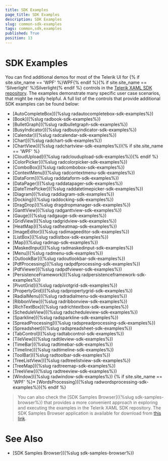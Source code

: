 ```yaml
---
title: SDK Examples
page_title: SDK Examples
description: SDK Examples
slug: common-sdk-examples
tags: common,sdk,examples
published: True
position: 13
---
```


# SDK Examples

You can find additional demos for most of the Telerik UI for {% if site.site_name == 'WPF' %}WPF{% endif %}{% if site.site_name == 'Silverlight' %}Silverlight{% endif %} controls in the [Telerik XAML SDK repository](https://github.com/telerik/xaml-sdk/tree/master/). The examples demonstrate many specific user case scenarios, that might be really helpful. A full list of the controls that provide additional SDK examples can be found below:

* [AutoCompleteBox]({%slug radautocompletebox-sdk-examples%})
* [Book]({%slug radbook-sdk-examples%})
* [BulletGraph]({%slug radbulletgraph-sdk-examples%})
* [BusyIndicator]({%slug radbusyindicator-sdk-examples%})
* [Calendar]({%slug radcalendar-sdk-examples%})
* [Chart]({%slug radchart-sdk-examples%})
* [ChartView]({%slug radchartview-sdk-examples%}){% if site.site_name == 'WPF' %}
* [CloudUpload]({%slug radcloudupload-sdk-examples%}){% endif %}
* [ColorPicker]({%slug radcolorpicker-sdk-examples%})
* [ComboBox]({%slug radcombobox-sdk-examples%})
* [ContextMenu]({%slug radcontextmenu-sdk-examples%})
* [DataForm]({%slug raddataform-sdk-examples%})
* [DataPager]({%slug raddatapager-sdk-examples%})
* [DateTimePicker]({%slug raddatetimepicker-sdk-examples%})
* [Diagram]({%slug raddiagram-sdk-examples%})
* [Docking]({%slug raddocking-sdk-examples%})
* [DragDrop]({%slug dragdropmanager-sdk-examples%})
* [GanttView]({%slug radganttview-sdk-examples%})
* [Gauge]({%slug radgauge-sdk-examples%})
* [GridView]({%slug radgridview-sdk-examples%})
* [HeatMap]({%slug radheatmap-sdk-examples%})
* [ImageEditor]({%slug radimageeditor-sdk-examples%})
* [ListBox]({%slug radlistbox-sdk-examples%})
* [Map]({%slug radmap-sdk-examples%})
* [MaskedInput]({%slug radmaskedinput-sdk-examples%})
* [Menu]({%slug radmenu-sdk-examples%})
* [OutlookBar]({%slug radoutlookbar-sdk-examples%})
* [PdfProcessing]({%slug radpdfprocessing-sdk-examples%})
* [PdfViewer]({%slug radpdfviewer-sdk-examples%})
* [PersistenceFramework]({%slug radpersistenceframework-sdk-examples%})
* [PivotGrid]({%slug radpivotgrid-sdk-examples%})
* [PropertyGrid]({%slug radpropertygrid-sdk-examples%})
* [RadialMenu]({%slug radradialmenu-sdk-examples%})
* [RibbonView]({%slug radribbonview-sdk-examples%})
* [RichTextBox]({%slug radrichtextbox-sdk-examples%})
* [ScheduleView]({%slug radscheduleview-sdk-examples%})
* [Sparkline]({%slug radsparkline-sdk-examples%})
* [SpreadProcessing]({%slug radspreadprocessing-sdk-examples%})
* [Spreadsheet]({%slug radspreadsheet-sdk-examples%})
* [TabControl]({%slug radtabcontrol-sdk-examples%})
* [TileView]({%slug radtileview-sdk-examples%})
* [TimeBar]({%slug radtimebar-sdk-examples%})
* [Timeline]({%slug radtimeline-sdk-examples%})
* [ToolBar]({%slug radtoolbar-sdk-examples%})
* [TreeListView]({%slug radtreelistview-sdk-examples%})
* [TreeMap]({%slug radtreemap-sdk-examples%})
* [TreeView]({%slug radtreeview-sdk-examples%})
* [Window]({%slug radwindow-sdk-examples%})
{% if site.site_name == 'WPF' %}* [WordsProcessing]({%slug radwordsprocessing-sdk-examples%}){% endif %}

>You can also check the [SDK Samples Browser]({%slug sdk-samples-browser%}) that provides a more convenient approach in exploring and executing the examples in the Telerik XAML SDK repository. The SDK Samples Browser application is available for download from [this link](http://demos.telerik.com/xaml-sdkbrowser/).

# See Also

* [SDK Samples Browser]({%slug sdk-samples-browser%})
